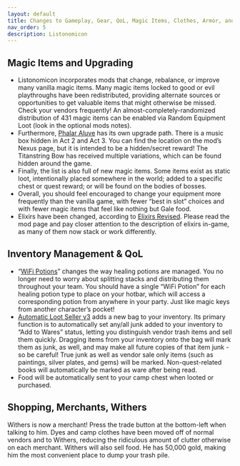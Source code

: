 ```yaml
---
layout: default
title: Changes to Gameplay, Gear, QoL, Magic Items, Clothes, Armor, and Everything Else
nav_order: 5
description: Listonomicon
---
```


## Magic Items and Upgrading

- Listonomicon incorporates mods that change, rebalance, or improve many vanilla magic items. Many magic items locked to good or evil playthroughs have been redistributed, providing alternate sources or opportunities to get valuable items that might otherwise be missed. Check your vendors frequently! An almost-completely-randomized distribution of 431 magic items can be enabled via Random Equipment Loot (look in the optional mods notes).
- Furthermore, [Phalar Aluve](https://www.nexusmods.com/baldursgate3/mods/2987?tab=description) has its own upgrade path. There is a music box hidden in Act 2 and Act 3. You can find the location on the mod’s Nexus page, but it is intended to be a hidden/secret reward! The Titanstring Bow has received multiple variations, which can be found hidden around the game.
- Finally, the list is also full of new magic items. Some items exist as static loot, intentionally placed somewhere in the world; added to a specific chest or quest reward; or will be found on the bodies of bosses.
- Overall, you should feel encouraged to change your equipment more frequently than the vanilla game, with fewer “best in slot” choices and with fewer magic items that feel like nothing but Gale food.
- Elixirs have been changed, according to [Elixirs Revised](https://www.nexusmods.com/baldursgate3/mods/10073). Please read the mod page and pay closer attention to the description of elixirs in-game, as many of them now stack or work differently.

## Inventory Management & QoL

- “[WiFi Potions](https://www.nexusmods.com/baldursgate3/mods/5080)” changes the way healing potions are managed. You no longer need to worry about splitting stacks and distributing them throughout your team. You should have a single “WiFi Potion” for each healing potion type to place on your hotbar, which will access a corresponding potion from anywhere in your party. Just like magic keys from another character’s pocket!
- [Automatic Loot Seller v3](https://www.nexusmods.com/baldursgate3/mods/2435) adds a new bag to your inventory. Its primary function is to automatically set any/all junk added to your inventory to “Add to Wares” status, letting you distinguish vendor trash items and sell them quickly. Dragging items from your inventory onto the bag will mark them as junk, as well, and may make all future copies of that item junk - so be careful! True junk as well as vendor sale only items (such as paintings, silver plates, and gems) will be marked. Non-quest-related books will automatically be marked as ware after being read.
- Food will be automatically sent to your camp chest when looted or purchased.

## Shopping, Merchants, Withers

Withers is now a merchant! Press the trade button at the bottom-left when talking to him. Dyes and camp clothes have been moved off of normal vendors and to Withers, reducing the ridiculous amount of clutter otherwise on each merchant. Withers will also sell food. He has 50,000 gold, making him the most convenient place to dump your trash pile.

